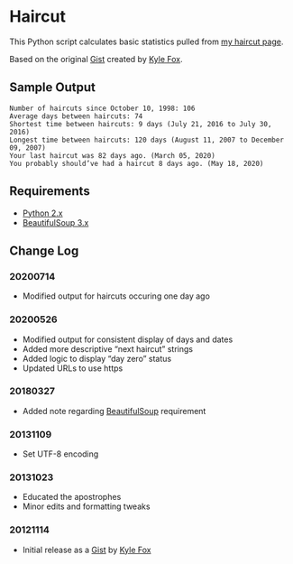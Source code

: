 # Haircut

This Python script calculates basic statistics pulled from [my haircut page](https://splorp.com/about/haircut/).

Based on the original [Gist](https://gist.github.com/kylefox/654113) created by [Kyle Fox](https://github.com/kylefox/).

## Sample Output

```
Number of haircuts since October 10, 1998: 106
Average days between haircuts: 74
Shortest time between haircuts: 9 days (July 21, 2016 to July 30, 2016)
Longest time between haircuts: 120 days (August 11, 2007 to December 09, 2007)
Your last haircut was 82 days ago. (March 05, 2020)
You probably should’ve had a haircut 8 days ago. (May 18, 2020)
```

## Requirements

+ [Python 2.x](https://www.python.org/downloads/)
+ [BeautifulSoup 3.x](https://www.crummy.com/software/BeautifulSoup/)

## Change Log

### 20200714
+ Modified output for haircuts occuring one day ago

### 20200526
+ Modified output for consistent display of days and dates
+ Added more descriptive “next haircut” strings
+ Added logic to display “day zero” status
+ Updated URLs to use https

### 20180327
+ Added note regarding [BeautifulSoup](https://www.crummy.com/software/BeautifulSoup/) requirement

### 20131109
+ Set UTF-8 encoding

### 20131023
+ Educated the apostrophes
+ Minor edits and formatting tweaks

### 20121114
+ Initial release as a [Gist](https://gist.github.com/kylefox/654113) by [Kyle Fox](https://github.com/kylefox/)
